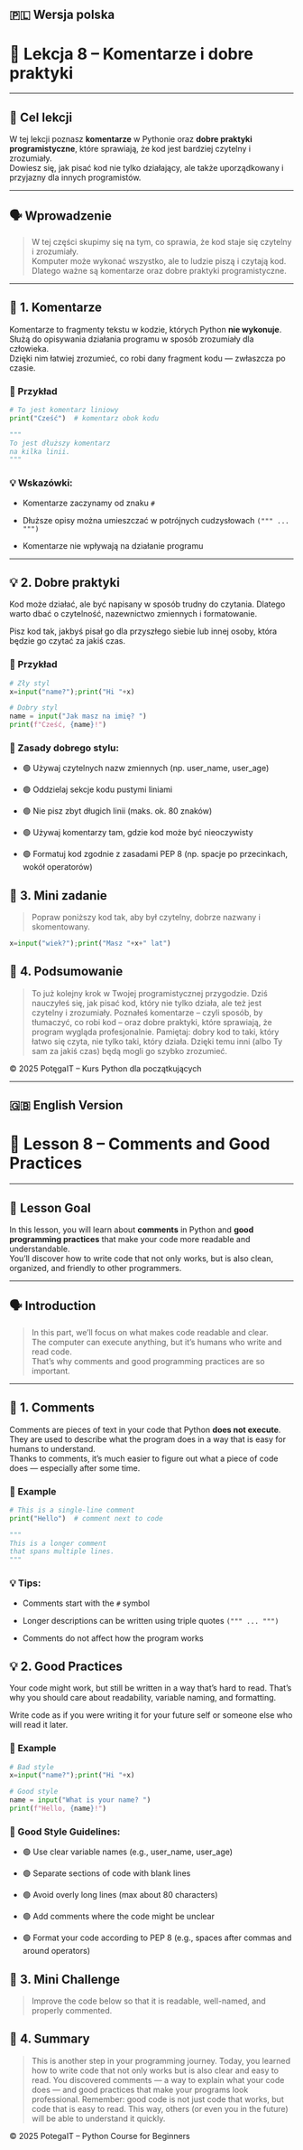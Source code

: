 ## 🇵🇱 Wersja polska

# 🧠 Lekcja 8 – Komentarze i dobre praktyki

---

## 🎯 Cel lekcji
W tej lekcji poznasz **komentarze** w Pythonie oraz **dobre praktyki programistyczne**, które sprawiają, że kod jest bardziej czytelny i zrozumiały.  
Dowiesz się, jak pisać kod nie tylko działający, ale także uporządkowany i przyjazny dla innych programistów.

---

## 🗣️ Wprowadzenie

> W tej części skupimy się na tym, co sprawia, że kod staje się czytelny i zrozumiały.  
> Komputer może wykonać wszystko, ale to ludzie piszą i czytają kod.  
> Dlatego ważne są komentarze oraz dobre praktyki programistyczne.

---

## 📝 1. Komentarze

Komentarze to fragmenty tekstu w kodzie, których Python **nie wykonuje**.  
Służą do opisywania działania programu w sposób zrozumiały dla człowieka.  
Dzięki nim łatwiej zrozumieć, co robi dany fragment kodu — zwłaszcza po czasie.

### 📌 Przykład

```python
# To jest komentarz liniowy
print("Cześć")  # komentarz obok kodu

"""
To jest dłuższy komentarz
na kilka linii.
"""
```

### 💡 Wskazówki:

* Komentarze zaczynamy od znaku `#`

* Dłuższe opisy można umieszczać w potrójnych cudzysłowach `(""" ... """)`

* Komentarze nie wpływają na działanie programu

---

## 💡 2. Dobre praktyki

Kod może działać, ale być napisany w sposób trudny do czytania.
Dlatego warto dbać o czytelność, nazewnictwo zmiennych i formatowanie.

Pisz kod tak, jakbyś pisał go dla przyszłego siebie lub innej osoby, która będzie go czytać za jakiś czas.

### 📌 Przykład

```python
# Zły styl
x=input("name?");print("Hi "+x)

# Dobry styl
name = input("Jak masz na imię? ")
print(f"Cześć, {name}!")
```

### 🧭 Zasady dobrego stylu:

* 🟢 Używaj czytelnych nazw zmiennych (np. user_name, user_age)

* 🟢 Oddzielaj sekcje kodu pustymi liniami

* 🟢 Nie pisz zbyt długich linii (maks. ok. 80 znaków)

* 🟢 Używaj komentarzy tam, gdzie kod może być nieoczywisty

* 🟢 Formatuj kod zgodnie z zasadami PEP 8 (np. spacje po przecinkach, wokół operatorów)

## 🧩 3. Mini zadanie

> Popraw poniższy kod tak, aby był czytelny, dobrze nazwany i skomentowany.

```python
x=input("wiek?");print("Masz "+x+" lat")
```

## 🧭 4. Podsumowanie

> To już kolejny krok w Twojej programistycznej przygodzie.
> Dziś nauczyłeś się, jak pisać kod, który nie tylko działa, ale też jest czytelny i zrozumiały.
> Poznałeś komentarze – czyli sposób, by tłumaczyć, co robi kod – oraz dobre praktyki, które sprawiają, że program wygląda profesjonalnie.
> Pamiętaj: dobry kod to taki, który łatwo się czyta, nie tylko taki, który działa.
> Dzięki temu inni (albo Ty sam za jakiś czas) będą mogli go szybko zrozumieć.

© 2025 PotęgaIT – Kurs Python dla początkujących

---

  
## 🇬🇧 English Version

# 🧠 Lesson 8 – Comments and Good Practices

---

## 🎯 Lesson Goal
In this lesson, you will learn about **comments** in Python and **good programming practices** that make your code more readable and understandable.  
You’ll discover how to write code that not only works, but is also clean, organized, and friendly to other programmers.

---

## 🗣️ Introduction

> In this part, we’ll focus on what makes code readable and clear.  
> The computer can execute anything, but it’s humans who write and read code.  
> That’s why comments and good programming practices are so important.

---

## 📝 1. Comments

Comments are pieces of text in your code that Python **does not execute**.  
They are used to describe what the program does in a way that is easy for humans to understand.  
Thanks to comments, it’s much easier to figure out what a piece of code does — especially after some time.

### 📌 Example

```python
# This is a single-line comment
print("Hello")  # comment next to code

"""
This is a longer comment
that spans multiple lines.
"""
```

### 💡 Tips:

* Comments start with the `#` symbol

* Longer descriptions can be written using triple quotes `(""" ... """)`

* Comments do not affect how the program works

## 💡 2. Good Practices

Your code might work, but still be written in a way that’s hard to read.
That’s why you should care about readability, variable naming, and formatting.

Write code as if you were writing it for your future self or someone else who will read it later.

### 📌 Example

```python
# Bad style
x=input("name?");print("Hi "+x)

# Good style
name = input("What is your name? ")
print(f"Hello, {name}!")
```

### 🧭 Good Style Guidelines:

* 🟢 Use clear variable names (e.g., user_name, user_age)

* 🟢 Separate sections of code with blank lines

* 🟢 Avoid overly long lines (max about 80 characters)

* 🟢 Add comments where the code might be unclear

* 🟢 Format your code according to PEP 8 (e.g., spaces after commas and around operators)

## 🧩 3. Mini Challenge

> Improve the code below so that it is readable, well-named, and properly commented.

## 🧭 4. Summary

> This is another step in your programming journey.
> Today, you learned how to write code that not only works but is also clear and easy to read.
> You discovered comments — a way to explain what your code does — and good practices that make your programs look professional.
> Remember: good code is not just code that works, but code that is easy to read.
> This way, others (or even you in the future) will be able to understand it quickly.

© 2025 PotegaIT – Python Course for Beginners

